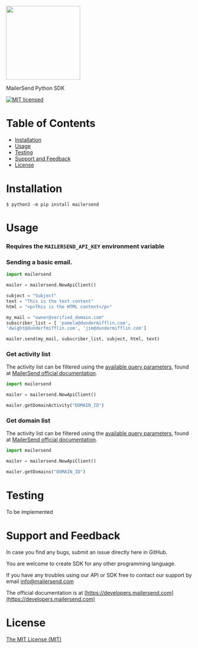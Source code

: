 <a href="https://www.mailersend.com"><img src="https://www.mailersend.com/images/logo.svg" width="200px"/></a>

MailerSend Python SDK

[![MIT licensed](https://img.shields.io/badge/license-MIT-blue.svg)](./LICENSE.md)

# Table of Contents
* [Installation](#installation)
* [Usage](#usage)
* [Testing](#testing)
* [Support and Feedback](#support-and-feedback)
* [License](#license)

<a name="installation"></a>
# Installation

```
$ python3 -m pip install mailersend
```

<a name="usage"></a>
# Usage

### Requires the `MAILERSEND_API_KEY` environment variable

### Sending a basic email.

``` python
import mailersend

mailer = mailersend.NewApiClient()

subject = "Subject"
text = "This is the text content"
html = "<p>This is the HTML content</p>"

my_mail = "owner@verified_domain.com"
subscriber_list = [ 'pamela@dundermifflin.com',
'dwight@dunderfmifflin.com', 'jim@dundermifflin.com']

mailer.send(my_mail, subscriber_list, subject, html, text)

```

### Get activity list

The activity list can be filtered using the [available query parameters](https://developers.mailersend.com/api/v1/activity.html#request-parameters),
found at [MailerSend official documentation](https://developers.mailersend.com).

``` python
import mailersend

mailer = mailersend.NewApiClient()

mailer.getDomainActivity("DOMAIN_ID")

```

### Get domain list

The activity list can be filtered using the [available query parameters](https://developers.mailersend.com/api/v1/domains.html#get-a-list-of-domains),
found at [MailerSend official documentation](https://developers.mailersend.com).

``` python
import mailersend

mailer = mailersend.NewApiClient()

mailer.getDomains("DOMAIN_ID")

```


<a name="testing"></a>

# Testing

To be implemented

<a name="support-and-feedback"></a>
# Support and Feedback

In case you find any bugs, submit an issue directly here in GitHub.

You are welcome to create SDK for any other programming language.

If you have any troubles using our API or SDK free to contact our support by email [info@mailersend.com](mailto:info@mailersend.com)

The official documentation is at [https://developers.mailersend.com](https://developers.mailersend.com)

<a name="license"></a>
# License

[The MIT License (MIT)](LICENSE)
